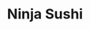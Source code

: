 ---
layout: place
title: Ninja Sushi
permalink: /california/sacramento/ninja-sushi.html
stateAbbr: CA
stateName: California
cityName: Sacramento
seo:
  type: restaurant
  links: null
place_id: ChIJu_f68UXbmoAR9BpOSTZxD7g
photos:
  - name: >-
      places/ChIJu_f68UXbmoAR9BpOSTZxD7g/photos/AeeoHcJ8yyKaN3nq8B_wYuZNq6UZSenfwlwlqYfQc--EeNUe8lzegR9LOWY15K0mxVlKEXOWllO0bwRI_7sSsHti86JKyPM23cjtvDvnj3mS05u48VsK32zaoAvA5vWR1SPBh_G8fZ7lJeErQLGyFEd_l1ugeIgxQHhKPC6-Dr800km-2wYHlWAKVg86e-lLg5JPTf0N-ruqYt32VLdvrco3bdxsiGmyCXTwL8Up_0R8Wr1h4qo1_i59lwfCA8u18v4PhDSsQwOAk6TDv8jLgcbv8LJRRRfMcE0QptujM0ThRGlJTQpCv9y4_wJrChXlQfggG8h-KufuFJhSptHBZBv0-OrzIJWRt6B1THqW_eqQj39xnSG0T5D5vDktfGC7hyvteljNwcTjZPnixzHFYfP2c9AKpuU70U62kPznt5ruZYk
    widthPx: 4032
    heightPx: 3024
    authorAttributions:
      - displayName: Raymond Pauly
        uri: https://maps.google.com/maps/contrib/115507129230729730267
        photoUri: >-
          https://lh3.googleusercontent.com/a-/ALV-UjWniTKrK39rl1wo0PxixK6cROkFJhkX7VbE_Dg6eZcFjjJz_g7RWQ=s100-p-k-no-mo
    flagContentUri: >-
      https://www.google.com/local/imagery/report/?cb_client=maps_api_places.places_api&image_key=!1e10!2sCIHM0ogKEICAgIDmpY79KA&hl=en-US
    googleMapsUri: >-
      https://www.google.com/maps/place//data=!3m4!1e2!3m2!1sCIHM0ogKEICAgIDmpY79KA!2e10!4m2!3m1!1s0x809adb45f1faf7bb:0xb80f7136494e1af4
  - name: >-
      places/ChIJu_f68UXbmoAR9BpOSTZxD7g/photos/AeeoHcLS-vYJat74zWTvWeJUegVngMopWPA1Pu1c-wAeLAkIpp5_daEyTsM5lQ4u6PV7bLAhRNy03oc07HuMdP-rBeUn2MiXaOND1QIHHg60HOoZWOORnDbnHBMr8O89iiY8uu_vUFIPOhJNh5EtwJHSaCG7SC4yW4uLzGV4HoAWc5TDH-3ap2YqrYC_wk3zprKKU09ADa83F0DcP6kry6WeAk_Fhei_2Ch7sQ6x65xGWnCbGafFgBL2IVfA5d6Krh7VofIHxAM_ZD9cI_TiXtXmcZUjrZ54MpOWsusAoduF4RdjIZYwcyfCqXzLhnBcMngqSbEcvE2xv6z7lKIb1qMTIu25S9dY0uv4n90D_sC6996IUGf3y4LJGUWO82VSUcpfRUErPDkZiNQc9UoQacxlSwLUoqxQMMUa_GpfTuyoAtY4gg
    widthPx: 4032
    heightPx: 2268
    authorAttributions:
      - displayName: david seifert
        uri: https://maps.google.com/maps/contrib/115627326875870413512
        photoUri: >-
          https://lh3.googleusercontent.com/a-/ALV-UjWcBiciqeSDSbgyFRz_ZlsIO82UFWDLyQNkUP_PCB_PiZk28rW4=s100-p-k-no-mo
    flagContentUri: >-
      https://www.google.com/local/imagery/report/?cb_client=maps_api_places.places_api&image_key=!1e10!2sCIHM0ogKEICAgIC47fHOOQ&hl=en-US
    googleMapsUri: >-
      https://www.google.com/maps/place//data=!3m4!1e2!3m2!1sCIHM0ogKEICAgIC47fHOOQ!2e10!4m2!3m1!1s0x809adb45f1faf7bb:0xb80f7136494e1af4
  - name: >-
      places/ChIJu_f68UXbmoAR9BpOSTZxD7g/photos/AeeoHcIGmI8oBwzBoX1AFo0GjKBnxcm4Aw3My9izb6aiBLhwEXRhnEMQALjYmU24tQfFZ3k5ps-7Udj4mqwflvkHmlTYKhxNPmQyynqFBu7EpJw5f95wAJlZQjeal1OkstDTFlmkG0qAGiDgkdXS0l6A7PoqFsChvF1QI6QPGixWXbK56pb530mnP25q4BqSTHALv3xOSbSbZPeSAObw7X2aypf54XuP2o7virQZrLdUEZmN1CxJQbYSwemfy4VEYduxFyINQFQPTVSeD3tDMaWc6OXnoKv9CfyWZSkV9np-Zr6tq-Mv_lndQxIK-u7IQWWo5cL5XR7NrNCNhzHl0AY41MW-a_hY_nWpCqtG6O_ztAnCx09oqQ90wU3FL2V-CjHaElLjXcDySGYt2Kyw6DtchTpBRh24JlfBTu3FsO4A8djHbA
    widthPx: 3024
    heightPx: 4032
    authorAttributions:
      - displayName: Sascha Smith
        uri: https://maps.google.com/maps/contrib/117829595890265047696
        photoUri: >-
          https://lh3.googleusercontent.com/a-/ALV-UjUtRE6uRGz3WzD-7Wea6IrqWR2BuPHPixhg-2vbONJxj6-z61Mw=s100-p-k-no-mo
    flagContentUri: >-
      https://www.google.com/local/imagery/report/?cb_client=maps_api_places.places_api&image_key=!1e10!2sCIHM0ogKEICAgMCg3LSqYw&hl=en-US
    googleMapsUri: >-
      https://www.google.com/maps/place//data=!3m4!1e2!3m2!1sCIHM0ogKEICAgMCg3LSqYw!2e10!4m2!3m1!1s0x809adb45f1faf7bb:0xb80f7136494e1af4
  - name: >-
      places/ChIJu_f68UXbmoAR9BpOSTZxD7g/photos/AeeoHcJUMy3DOow7zTYy2RHTMbIdzsgIoRfjgJ68suHZxMst0EDJ5k6K5CSRHkkrdSVePGJUJO72koc4oYE2HynX1lkHpNaUynGPeXV6SrF0dPF2J6QaBN0fHIP65FAx9jXIGrVMbPELyw9e19jVpF4ysnKW-t5Iz4EGUi2N6BqqUfqDaCGa-_qwRNrXxhO8gwDUzklpOmMyPjUR8Y4MiTW0xdUZkMkweQWyGX_N9vbazE0l04zg88JTKUrIp-gzmCuQWtZ9efAWOhlLVFXwRkQS3y6AipBqH4aMcKju0qn0-OzxUWLfOi8KMKBr_5RSkI3WbDreCPS9W0Ky-_TD1HZF6YTXZDcGsWEY_GFES4Lj2oH5LDe5nQ7tgmW6BwA5vEcIMb9NwaBPhBPKWmX5vbFkAk69oVUNAXVWlmipMJH6P0-40g
    widthPx: 3024
    heightPx: 4032
    authorAttributions:
      - displayName: Nicole Whitaker
        uri: https://maps.google.com/maps/contrib/106725196405092167658
        photoUri: >-
          https://lh3.googleusercontent.com/a-/ALV-UjVMsDyhzfh9L0XZo5LE1DFg7P2fhWE3QBucInfquP2VtbRl2d7UvQ=s100-p-k-no-mo
    flagContentUri: >-
      https://www.google.com/local/imagery/report/?cb_client=maps_api_places.places_api&image_key=!1e10!2sCIHM0ogKEICAgICRntvRSQ&hl=en-US
    googleMapsUri: >-
      https://www.google.com/maps/place//data=!3m4!1e2!3m2!1sCIHM0ogKEICAgICRntvRSQ!2e10!4m2!3m1!1s0x809adb45f1faf7bb:0xb80f7136494e1af4
  - name: >-
      places/ChIJu_f68UXbmoAR9BpOSTZxD7g/photos/AeeoHcLmuHZiYPsyHN2HsKkq7yocXbjXfe-dYrlbf0UZDVUkr5Yswv4ksMM3WWlsftLieRFeu3aOa82GXWd5604zuRwWka3b3bh05cWSOfapWiHPSEfXQsFVTmE4PrWUgnz66Tzk6JlR-R50vKkecJxLh4iWyzOi42-tnjMnr2lNm-h2CpM2keuzun2Ptn_4atjntufYFl2QxR1XaKrAe4uCAUI7caZwEdopL_3T5nyqgKf6EOn80pLZr6kHLtiZ_UI_cIjZSAUpX5RGf9nb1ARejryUxY4rvg7AA3k979IagdnOe6OxpdcdHUKUUlefzDpEIOm4MpHDoAAnDkwyeQUYfHDugAaV7zazwpygfZDHlrYLEwOrgbZ2j94hzDTjmuH__yrtjtfnI4Adnrk8Jhx0OZviAngTNgtYyROqE7kPWNmrFw
    widthPx: 3024
    heightPx: 4032
    authorAttributions:
      - displayName: Ghost Hunter
        uri: https://maps.google.com/maps/contrib/108107232627284962248
        photoUri: >-
          https://lh3.googleusercontent.com/a-/ALV-UjVXisg41lSbjU5j3-TG0WngW5D5lvRbZkBsNop32bu-eDFrF_8f=s100-p-k-no-mo
    flagContentUri: >-
      https://www.google.com/local/imagery/report/?cb_client=maps_api_places.places_api&image_key=!1e10!2sCIHM0ogKEICAgMCoq7jKJQ&hl=en-US
    googleMapsUri: >-
      https://www.google.com/maps/place//data=!3m4!1e2!3m2!1sCIHM0ogKEICAgMCoq7jKJQ!2e10!4m2!3m1!1s0x809adb45f1faf7bb:0xb80f7136494e1af4
  - name: >-
      places/ChIJu_f68UXbmoAR9BpOSTZxD7g/photos/AeeoHcLBWCaJE0kTocVQSVzZtriVhUhCoijf50eF5svkOo6eacX4-ktng6s3NBkZGtKFqi5DjwRe9O9Jh7NF_S8sFfH_LUThawfGZEdl910tQzmEdq574q8XZx4pT-sdLp7MjtEFImXRhkdsYUqJgpcCOXpMmgKOH24HVol-flWwoW9__zt2Eq4nRgAsR-EItuRuKiURb0LijLu7o3HVn0j-BE2unYiD2RB6c5aHZw8aaUy-W152_lDIek5NL9IFzKSdhc7GEm1_uAM9dy42uNsEM8Why51kyB7dB6hK9hv6lc7_OSA3RGFtns9IGMpyKVWHdswX4gLCzxUSvGPTc5K6N0dFakGY_fOe5L_ym92uBggcMxs7clQ5XxtGXeC9C2s0ZwXVVgZCxoYfOeTfKI4mLmr2BBDeo50iw1iYIDfQtUQU9_VM
    widthPx: 4624
    heightPx: 3468
    authorAttributions:
      - displayName: Wmd San
        uri: https://maps.google.com/maps/contrib/101568986241109381075
        photoUri: >-
          https://lh3.googleusercontent.com/a/ACg8ocKYym7Z4VudU_HZO6ziNFlC9zChcnq41hdWX9r__NUNi17bkA=s100-p-k-no-mo
    flagContentUri: >-
      https://www.google.com/local/imagery/report/?cb_client=maps_api_places.places_api&image_key=!1e10!2sCIHM0ogKEICAgIDLv_bexQE&hl=en-US
    googleMapsUri: >-
      https://www.google.com/maps/place//data=!3m4!1e2!3m2!1sCIHM0ogKEICAgIDLv_bexQE!2e10!4m2!3m1!1s0x809adb45f1faf7bb:0xb80f7136494e1af4
  - name: >-
      places/ChIJu_f68UXbmoAR9BpOSTZxD7g/photos/AeeoHcKGpjsOObL7deo17ldy0eA3aXWHkdPX3iSuBx_yIGD-LgJFrxwLqNHPBhdGr8UkIqhAGm6IPWKaUsuQTr3jqDf7ZGS80HzJo668RpkUnTvv0mHN0Kq4h9ezIN4sUf1eblTovPMet-aWG295ZunFAFVVeKdGusD-mJ1X3SRX1IZYIFb7vVq-038dA-LXq9iyOTh3UfmxA1Tstt-KBSUP3Gsb97v0gJVQ3PWgH4TeZQaAOEltoHXO5S_4yagkifltY5nFyo48bp3O8Sw7LgNlCMeBJD5zuzlIAjL3u7Jvpn2ZgNCOB64cyGwqh0eV5cxYoIH79YgrYQIyfiV7IZTrvKG0nE87E-Eacn9TF4E9afT5SxvyFvYhUoy8VEsjAWJ3Kzj5I_7H1hZLJAY6wNGCHIGf1boqxxsSQaliSZVLSbe0Wg
    widthPx: 3024
    heightPx: 4032
    authorAttributions:
      - displayName: Juan Paredes
        uri: https://maps.google.com/maps/contrib/107913933696852271332
        photoUri: >-
          https://lh3.googleusercontent.com/a-/ALV-UjU3yeAmWspiW6kNSihuu3CDZV85ui20E6Hd6tFbk5JcqAh0kSy_wQ=s100-p-k-no-mo
    flagContentUri: >-
      https://www.google.com/local/imagery/report/?cb_client=maps_api_places.places_api&image_key=!1e10!2sCIHM0ogKEICAgIDRz4nKdg&hl=en-US
    googleMapsUri: >-
      https://www.google.com/maps/place//data=!3m4!1e2!3m2!1sCIHM0ogKEICAgIDRz4nKdg!2e10!4m2!3m1!1s0x809adb45f1faf7bb:0xb80f7136494e1af4
  - name: >-
      places/ChIJu_f68UXbmoAR9BpOSTZxD7g/photos/AeeoHcKisaYZd30qkOoogjtGcyWz7qhBYVvu_nlWHqC8_3XLi7CCI_snWlMeRVSRgUrMTHERUJtRi3j5zWyzKvIgTf5HjmvADzsWCKenhRSyLlg1u1yDZgpwisF5twC-TP2dpS-bTEqeKJuSsX42SUBKzN44VqwXL4qbeA2fim--FJF-Ap4JHVEwxKSj5WS7Var2tKOy68y9M4r7JyuYkRqjAkDOeGeL8AYybdgnSxpR_xZ2UrJlXJCqi4u3lG05M7bix3xHsozIjDqHITkMbpylu64MNeLVCXA6WR0V5AJZajhhGlXcDYPgam2ghvhajpH0VdU1Ssqy5LB5OarfQBbpwNrf1AtnDH990T6VjgVvzHPL7Q2HgeaOykByx-r04xIL4NGsmLYhkis0X8SNlSWO8pCentfZ11myzRnbsZA7O--VsQ
    widthPx: 3024
    heightPx: 4032
    authorAttributions:
      - displayName: Steve Rychard
        uri: https://maps.google.com/maps/contrib/108709887340167760727
        photoUri: >-
          https://lh3.googleusercontent.com/a-/ALV-UjU3SMArd62h0QMpYWYO6fFq5XCik3DHRiWlKHlKlrYzYNP4TuHa=s100-p-k-no-mo
    flagContentUri: >-
      https://www.google.com/local/imagery/report/?cb_client=maps_api_places.places_api&image_key=!1e10!2sCIHM0ogKEICAgID8r6rwSg&hl=en-US
    googleMapsUri: >-
      https://www.google.com/maps/place//data=!3m4!1e2!3m2!1sCIHM0ogKEICAgID8r6rwSg!2e10!4m2!3m1!1s0x809adb45f1faf7bb:0xb80f7136494e1af4
  - name: >-
      places/ChIJu_f68UXbmoAR9BpOSTZxD7g/photos/AeeoHcKoHg-1wEYEm0mkEr_Jube7czSd716HMm4ffLa_pK9vdVnIGz1W3VFOPbqpph85gXsTL10KxRZkpsZSwT0-U8WARxJx2HWfUXcOJ_wRHxnguGlqTtSkA2chQHDv-K0zW15ULHZi1HgMp-AFDRCay9AdtFe3CP6S7euNpZAUijfvvvNhsrCMF-6re0ZIk5u-s9jZpzKdd7xZ4czO6LCIrwtUp2f0eos2LdRAawb2h-_MpcJet6wLlnVkY-JY_xgaRZ4y5X0SKfGS8IfXZ44RwF5KndVlyJL2d5C0brq5AoTRuvbJHG-QZHwniBO4zDG4BtDUHkV0whLYkpBF9wzSRvEDqDDcDzMtxgJlKiptHh1_pCsZ_GmtYA7L1WDoz6s1xgnKG32G5nl7xSFctG5MmWMdnMqMdKqvoGdM_HRXSGNg1Q
    widthPx: 3000
    heightPx: 4000
    authorAttributions:
      - displayName: William “Walker” Bailey
        uri: https://maps.google.com/maps/contrib/102360475405652662376
        photoUri: >-
          https://lh3.googleusercontent.com/a-/ALV-UjUeVmQPcthEksKuhaIcKoqEJEg65llN6AIRI9QKqLORk7IRgYKZ=s100-p-k-no-mo
    flagContentUri: >-
      https://www.google.com/local/imagery/report/?cb_client=maps_api_places.places_api&image_key=!1e10!2sCIHM0ogKEICAgICjkZDHDA&hl=en-US
    googleMapsUri: >-
      https://www.google.com/maps/place//data=!3m4!1e2!3m2!1sCIHM0ogKEICAgICjkZDHDA!2e10!4m2!3m1!1s0x809adb45f1faf7bb:0xb80f7136494e1af4
  - name: >-
      places/ChIJu_f68UXbmoAR9BpOSTZxD7g/photos/AeeoHcJQKoa2P8oB-AWrmkhZnYReABDn4D459bUvh1mk0DxJvKN6Jtd9mE1pHVdWSwzvFEfhQ8DlRSkNp03zT8H-xOh2CmbY9W-gXCFuidjS-aT8eHk-Ygsui0CgUmlv9ULuMCT9bqccx6tawZvWnMT51Tn6k9RDPxQs9JlUBu7uZuwc51Dexd2fIZUC0GHNjNzZfm0KlYbnz4n2coiBEtOiD4mRxK_Xmxh5QeWh_Xdd_n2FzsOzVROPuebeJ6ZwBNMQVEICCKbtPFk3fkpKfW4ETR6SLJNxkB0KsE6OYwmmQRn9t0RizTz0piWHzhjhMlU4f-oy2DthGvlM131FTJQn_7k5gwsZp8fpzdcrMnCiXUUiNQQpOZu9FuixVYcVoMV3Kqk4oqnllI1cIVgsZf5m5iGZItkezWNOefH2pXEJ12QUvH45hw9PfXqtWBkRPC5d
    widthPx: 1848
    heightPx: 4000
    authorAttributions:
      - displayName: JEREMY RASMUSSEN FINNIF SKATE
        uri: https://maps.google.com/maps/contrib/112988073713361863485
        photoUri: >-
          https://lh3.googleusercontent.com/a-/ALV-UjVwZ27YPjBIxcyaxxeFLWvFrW4ZseDJcne56D9zIiIks8K5F3tJ=s100-p-k-no-mo
    flagContentUri: >-
      https://www.google.com/local/imagery/report/?cb_client=maps_api_places.places_api&image_key=!1e10!2sCIABIhAA3jU3PSXmXGe39LwACtlZ&hl=en-US
    googleMapsUri: >-
      https://www.google.com/maps/place//data=!3m4!1e2!3m2!1sCIABIhAA3jU3PSXmXGe39LwACtlZ!2e10!4m2!3m1!1s0x809adb45f1faf7bb:0xb80f7136494e1af4
address: 8937 Folsom Blvd, Sacramento, CA 95826, USA
street: 8937 Folsom Blvd
city: Sacramento
state: CA
zip: '95826'
country: USA
neighborhood: null
latitude: '38.555928'
longitude: '-121.370292'
accessibility_options:
  wheelchairAccessibleParking: true
  wheelchairAccessibleEntrance: true
  wheelchairAccessibleRestroom: true
  wheelchairAccessibleSeating: true
business_status: OPERATIONAL
name: Ninja Sushi
google_maps_links:
  directionsUri: >-
    https://www.google.com/maps/dir//''/data=!4m7!4m6!1m1!4e2!1m2!1m1!1s0x809adb45f1faf7bb:0xb80f7136494e1af4!3e0
  placeUri: https://maps.google.com/?cid=13262943905601428212
  writeAReviewUri: >-
    https://www.google.com/maps/place//data=!4m3!3m2!1s0x809adb45f1faf7bb:0xb80f7136494e1af4!12e1
  reviewsUri: >-
    https://www.google.com/maps/place//data=!4m4!3m3!1s0x809adb45f1faf7bb:0xb80f7136494e1af4!9m1!1b1
  photosUri: >-
    https://www.google.com/maps/place//data=!4m3!3m2!1s0x809adb45f1faf7bb:0xb80f7136494e1af4!10e5
primary_type: Sushi Restaurant
opening_hours:
  regular: null
  current: null
secondary_opening_hours:
  regular:
    weekdayDescriptions: null
    type: null
  current:
    weekdayDescriptions: null
    type: null
phone: null
price_level: null
price_range: null
rating: null
rating_count: 0
website: null
description: >-
  Discover Ninja Sushi in Sacramento, CA$$$Ninja Sushi in Sacramento, CA, stands
  out as a relaxed destination for enjoying fresh Japanese-inspired cuisine,
  particularly its wide array of sushi options. This spot features an extensive
  selection of rolls and small plates, paired with beverages like beer and sake
  to enhance the meal. Its approachable vibe makes it ideal for casual diners
  seeking quality flavors without the formality, appealing to those exploring
  sushi restaurants in the region. Accessibility features add to the
  convenience, ensuring a welcoming experience for everyone looking for tasty
  sushi close to home.
generative_summary: >-
  Discover Ninja Sushi in Sacramento, CA$$$Ninja Sushi in Sacramento, CA, stands
  out as a relaxed destination for enjoying fresh Japanese-inspired cuisine,
  particularly its wide array of sushi options. This spot features an extensive
  selection of rolls and small plates, paired with beverages like beer and sake
  to enhance the meal. Its approachable vibe makes it ideal for casual diners
  seeking quality flavors without the formality, appealing to those exploring
  sushi restaurants in the region. Accessibility features add to the
  convenience, ensuring a welcoming experience for everyone looking for tasty
  sushi close to home.
generative_disclosure: Summarized by AI using the Grok-3-Mini model.
reviews: null
review_summary: >-
  What Visitors Are Saying$$$While specific reviews for Ninja Sushi aren't
  available, similar casual sushi spots in the area often highlight the appeal
  of fresh, well-prepared dishes that keep customers coming back for more.
  Diners frequently appreciate the variety of options, making it a solid pick
  for groups or individuals hunting for reliable Japanese places nearby. The
  overall atmosphere tends to be praised for its laid-back feel, contributing to
  enjoyable meals that balance taste and affordability. If you're on the hunt
  for top-rated sushi experiences around Sacramento, this location seems to
  deliver on fresh flavors and a positive vibe based on general feedback from
  comparable eateries.
review_disclosure: Summarized by AI using the Grok-3-Mini model.
parking_options: null
payment_options: null
allow_dogs: null
curbside_pickup: null
delivery: null
dine_in: null
good_for_children: null
good_for_groups: null
good_for_sports: null
live_music: null
menu_for_children: null
outdoor_seating: null
reservable: null
restroom: null
serves_beer: null
serves_breakfast: null
serves_brunch: null
serves_cocktails: null
serves_coffee: null
serves_dinner: null
serves_dessert: null
serves_lunch: null
serves_vegetarian_food: null
serves_wine: null
takeout: null
update_category: pro
places_description: null

---